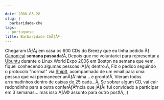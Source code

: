 ```yaml
---

date: 2006-03-28
slug: |
  barbaridade-che
tags:
 - portuguese
title: Barbaridade ChÃƒÂª!
---
```


Chegaram lÃƒÂ¡ em casa os 600 CDs do Breezy que eu tinha pedido Ãƒ
[Canonical](http://www.canonical.com/) **semana passada**!Ã‚ Depois que
me voluntariei para representar a [Ubuntu](http://www.ubuntu.com/)
durante o Linux World Expo 2006 em Boston na semana que vem, fiquei
conhecendo algumas pessoas lÃƒÂ¡ dentro.Ã‚ Fiz o pedido seguindo o
protocolo "normal" via [ShipIt](https://shipit.ubuntu.com/), acompanhado
de um email para uma pessoa que vai permanecer anÃƒÂ´nima... e pronto!Ã‚
Vieram todos arrumadinhos dentro de caixas de 25 cada...Ã‚ Se sobrar
algum CD, vai cair redondinho para a outra conferÃƒÂªncia que jÃƒÂ¡ fui
convidado a participar em 3 semanas... mas isso ÃƒÂ© assunto para outro
post!Ã‚ ;)
